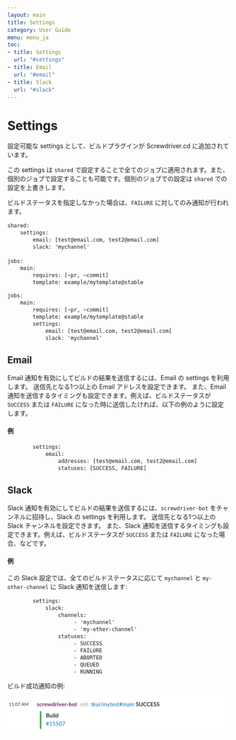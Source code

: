 ```yaml
---
layout: main
title: Settings
category: User Guide
menu: menu_ja
toc:
- title: Settings
  url: "#settings"
- title: Email
  url: "#email"
- title: Slack
  url: "#slack"
---
```


# Settings

設定可能な settings として、ビルドプラグインが Screwdriver.cd に追加されています。

この settings は `shared` で設定することで全てのジョブに適用されます。また、個別のジョブで設定することも可能です。個別のジョブでの設定は `shared` での設定を上書きします。

ビルドステータスを指定しなかった場合は、`FAILURE` に対してのみ通知が行われます。

```
shared:
    settings:
        email: [test@email.com, test2@email.com]
        slack: 'mychannel'

jobs:
    main:
        requires: [~pr, ~commit]
        template: example/mytemplate@stable
```

```
jobs:
    main:
        requires: [~pr, ~commit]
        template: example/mytemplate@stable
        settings:
            email: [test@email.com, test2@email.com]
            slack: 'mychannel'
```

## Email

Email 通知を有効にしてビルドの結果を送信するには、Email の settings を利用します。
送信先となる1つ以上の Email アドレスを設定できます。
また、Email 通知を送信するタイミングも設定できます。例えば、ビルドステータスが `SUCCESS` または `FAILURE` になった時に送信したければ、以下の例のように設定します。

#### 例

```
        settings:
            email:
                addresses: [test@email.com, test2@email.com]
                statuses: [SUCCESS, FAILURE]
```

## Slack

Slack 通知を有効にしてビルドの結果を送信するには、`screwdriver-bot` をチャンネルに招待し、Slack の settings を利用します。 送信先となる1つ以上の Slack チャンネルを設定できます。 また、Slack 通知を送信するタイミングも設定できます。例えば、ビルドステータスが `SUCCESS` または `FAILURE` になった場合、などです。

#### 例

この Slack 設定では、全てのビルドステータスに応じて `mychannel` と `my-other-channel` に Slack 通知を送信します:

```
        settings:
            slack:
                channels:
                     - 'mychannel'
                     - 'my-other-channel'
                statuses:
                     - SUCCESS
                     - FAILURE
                     - ABORTED
                     - QUEUED
                     - RUNNING
```

ビルド成功通知の例:

![Slack notification](../../../user-guide/assets/slack-notification.png)
